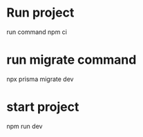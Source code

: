 # Run project
run command npm ci

# run migrate command
npx prisma migrate dev

# start project

npm run dev
